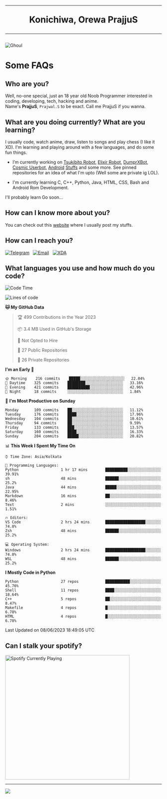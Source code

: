 <h1 align="center"><hr>Konichiwa, Orewa PrajjuS<hr></h1>


<img src="https://telegra.ph/file/6041d22c64479ee5ff802.jpg" alt="Ghoul"/>


<h1>Some FAQs</h1>


<h2>Who are you?</h2>

Well, no-one special, just an 18 year old Noob Programmer interested in coding, developing, tech, hacking and anime.
<br>
Name's <b>PrajjuS</b>, <code>Prajwal.S</code> to be exact. Call me PrajjuS if you wanna.


<h2>What are you doing currently? What are you learning?</h2>

I usually code, watch anime, draw, listen to songs and play chess (I like it XD). I'm learning and playing around with a few languages, and do some fun things.

- I’m currently working on <a href="Https://t.me/PrajjuSAssistantBot">Tsukibito Robot</a>, <a href="https://t.me/projectelixir_bot">Elixir Robot</a>, <a href="https://t.me/DumprXBot">DumprXBot</a>, <a href="https://github.com/SkyLab-Devs/CosmicUserbot">Cosmic Userbot</a>, <a href="https://github.com/Noob-OS">Android</a> <a href="https://github.com/PrajjuS/device_xiaomi_vince">Stuffs</a> and some more. See pinned repositories for an idea of what I'm upto (Well some are private ig LOL).

- I'm currently learning C, C++, Python, Java, HTML, CSS, Bash and Android Rom Development.

I'll probably learn Go soon...


<h2>How can I know more about you?</h2>

You can check out this <a href="https://prajjus.site">website</a> where I usually post my stuffs.


<h2>How can I reach you?</h2>

<a href="https://t.me/PrajjuS"><img src="https://img.shields.io/badge/PrajjuS-2CA5E0?style=flat-square&logo=telegram&logoColor=white" alt="Telegram"/></a>&nbsp;&nbsp;&nbsp;<a href="theprajjus@gmail.com"><img src="https://img.shields.io/badge/theprajjus@gmail.com-D14836?style=flat-square&logo=gmail&logoColor=white" alt="Email"/></a>&nbsp;&nbsp;&nbsp;<a href="https://forum.xda-developers.com/m/prajjus.10388799/"><img src="https://img.shields.io/badge/PrajjuS-F59714?style=flat-square&logo=xda-developers&logoColor=white" alt="XDA"/></a>


<h2>What languages you use and how much do you code?</h2>

<!--START_SECTION:waka-->
![Code Time](http://img.shields.io/badge/Code%20Time-346%20hrs%2051%20mins-blue)

![Lines of code](https://img.shields.io/badge/From%20Hello%20World%20I%27ve%20Written-38%20Thousand%20lines%20of%20code-blue)

**🐱 My GitHub Data** 

> 🏆 499 Contributions in the Year 2023
 > 
> 📦 3.4 MB Used in GitHub's Storage 
 > 
> 🚫 Not Opted to Hire
 > 
> 📜 27 Public Repositories 
 > 
> 🔑 26 Private Repositories  
 > 
**I'm an Early 🐤** 

```text
🌞 Morning    216 commits    █████░░░░░░░░░░░░░░░░░░░░   22.04% 
🌆 Daytime    325 commits    ████████░░░░░░░░░░░░░░░░░   33.16% 
🌃 Evening    421 commits    ██████████░░░░░░░░░░░░░░░   42.96% 
🌙 Night      18 commits     ░░░░░░░░░░░░░░░░░░░░░░░░░   1.84%

```
📅 **I'm Most Productive on Sunday** 

```text
Monday       109 commits    ██░░░░░░░░░░░░░░░░░░░░░░░   11.12% 
Tuesday      176 commits    ████░░░░░░░░░░░░░░░░░░░░░   17.96% 
Wednesday    104 commits    ██░░░░░░░░░░░░░░░░░░░░░░░   10.61% 
Thursday     94 commits     ██░░░░░░░░░░░░░░░░░░░░░░░   9.59% 
Friday       133 commits    ███░░░░░░░░░░░░░░░░░░░░░░   13.57% 
Saturday     160 commits    ████░░░░░░░░░░░░░░░░░░░░░   16.33% 
Sunday       204 commits    █████░░░░░░░░░░░░░░░░░░░░   20.82%

```


📊 **This Week I Spent My Time On** 

```text
⌚︎ Time Zone: Asia/Kolkata

💬 Programming Languages: 
Python                   1 hr 17 mins        ██████████░░░░░░░░░░░░░░░   39.91% 
sh                       48 mins             ██████░░░░░░░░░░░░░░░░░░░   25.2% 
Java                     44 mins             █████░░░░░░░░░░░░░░░░░░░░   22.95% 
Markdown                 16 mins             ██░░░░░░░░░░░░░░░░░░░░░░░   8.46% 
Text                     2 mins              ░░░░░░░░░░░░░░░░░░░░░░░░░   1.51%

🔥 Editors: 
VS Code                  2 hrs 24 mins       ██████████████████░░░░░░░   74.8% 
Zsh                      48 mins             ██████░░░░░░░░░░░░░░░░░░░   25.2%

💻 Operating System: 
Windows                  2 hrs 24 mins       ██████████████████░░░░░░░   74.8% 
WSL                      48 mins             ██████░░░░░░░░░░░░░░░░░░░   25.2%

```

**I Mostly Code in Python** 

```text
Python                   27 repos            ███████████░░░░░░░░░░░░░░   45.76% 
Shell                    11 repos            ████░░░░░░░░░░░░░░░░░░░░░   18.64% 
C++                      5 repos             ██░░░░░░░░░░░░░░░░░░░░░░░   8.47% 
Makefile                 4 repos             █░░░░░░░░░░░░░░░░░░░░░░░░   6.78% 
HTML                     4 repos             █░░░░░░░░░░░░░░░░░░░░░░░░   6.78%

```



 Last Updated on 08/06/2023 18:49:05 UTC
<!--END_SECTION:waka-->


<h2>Can I stalk your spotify?</h2>

<a href="https://open.spotify.com/user/cotgk31v4nhw20gs5adb29jq5"><img src="https://spotify-readme-prajjus.vercel.app/api?theme=dark&rainbow=true" alt="Spotify Currently Playing" width="400px"/></a>


<hr>


<img src="https://komarev.com/ghpvc/?username=prajjus&label=Profile%20Views&color=000000&style=flat">
